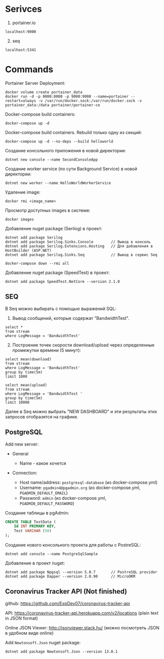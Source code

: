 # Serivces

1. portainer.io

```text
localhost:9000
```

2. seq

```text
localhost:5341
```

# Commands

Portainer Server Deployment:

```text
docker volume create portainer_data
docker run -d -p 8000:8000 -p 9000:9000 --name=portainer --restart=always -v /var/run/docker.sock:/var/run/docker.sock -v portainer_data:/data portainer/portainer-ce
```

Docker-compose build containers:

```text
docker-compose up -d
```

Docker-compose build containers. Rebuild только одну из секций:

```text
docker-compose up -d --no-deps --build helloworld
```

Создание консольного приложения в новой директории:

```text
dotnet new console --name SecondConsoleApp
```

Создание worker service (по сути Background Service) в новой директории:

```text
dotnet new worker --name HelloWorldWorkerService
```

Удаление image:

```text
docker rmi <image_name>
```

Просмотр доступных images в системе:

```text
docker images
```

Добавление nuget package (Serilog) в проект:

```text
dotnet add package Serilog
dotnet add package Serilog.Sinks.Console        // Вывод в консоль
dotnet add package Serilog.Extensions.Hosting   // Для добавления в HostBuilder (ASP.NET)
dotnet add package Serilog.Sinks.Seq            // Вывод в сервис Seq
```

```text
docker-compose down --rmi all
```

Добавление nuget package (SpeedTest) в проект:

```text
dotnet add package SpeedTest.NetCore --version 2.1.0
```

## SEQ

В Seq можно выбирать с помощью выражений SQL:

1. Вывод сообщений, которые содержат "BandwidthTest".

```text
select *
from stream
where LogMessage = 'BandwidthTest'
```

2. Построение точек скорости download/upload через определенные промежутки времени (5 минут):

```text
select mean(download)
from stream
where LogMessage = 'BandwidthTest'
group by time(5m)
limit 1000
```

```text
select mean(upload)
from stream 
where LogMessage = 'BandwidthTest '
group by time(5m)
limit 10000
```

Далее в Seq можно выбрать "NEW DASHBOARD" и эти результаты этих запросов отобразятся на графике.

## PostgreSQL

Add new server:

* General
  * Name - какое хочется

* Connection:
  * Host name/address: `postgresql-database` (из docker-compose.yml)
  * Username: `pgadmin4@pgadmin.org` (из docker-compose.yml, `PGADMIN_DEFAULT_EMAIL`)
  * Password: `admin` (из docker-compose.yml, `PGADMIN_DEFAULT_PASSWORD`)

Создание таблицы в pgAdmin:

```sql
CREATE TABLE TestData (
    Id INT PRIMARY KEY,
    Test VARCHAR (50)
);
```

Создание нового консольного проекта для работы с PostreSQL:

```text
dotnet add console --name PostgreSqlSample
```

Добавление в проект nuget:

```text
dotnet add package Npgsql --version 5.0.7       // PostreSQL provider
dotnet add package Dapper --version 2.0.90      // MicroORM
```

## Coronavirus Tracker API (Not finished)

github: https://github.com/ExpDev07/coronavirus-tracker-api

API: https://coronavirus-tracker-api.herokuapp.com/v2/locations (plain text in JSON format)

Online JSON Viewer: http://jsonviewer.stack.hu/ (можно посмотреть JSON в удобном виде online)

Add `Newtonsoft.Json` nuget package:

```text
dotnet add package Newtonsoft.Json --version 13.0.1
```
